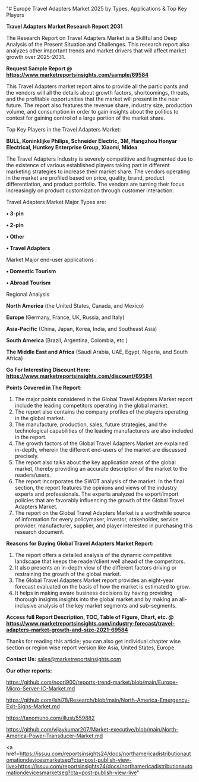 "# Europe Travel Adapters Market 2025 by Types, Applications & Top Key Players

<strong>Travel Adapters Market Research Report 2031</strong>

The Research Report on Travel Adapters Market is a Skillful and Deep Analysis of the Present Situation and Challenges. This research report also analyzes other important trends and market drivers that will affect market growth over 2025-2031.

<strong>Request Sample Report @ <a href=https://www.marketreportsinsights.com/sample/69584>https://www.marketreportsinsights.com/sample/69584</a></strong>

This Travel Adapters market report aims to provide all the participants and the vendors will all the details about growth factors, shortcomings, threats, and the profitable opportunities that the market will present in the near future. The report also features the revenue share, industry size, production volume, and consumption in order to gain insights about the politics to contest for gaining control of a large portion of the market share.

Top Key Players in the Travel Adapters Market:

<strong>BULL, Koninklijke Philips, Schneider Electric, 3M, Hangzhou Honyar Electrical, Huntkey Enterprise Group, Xiaomi, Midea</strong>

The Travel Adapters Industry is severely competitive and fragmented due to the existence of various established players taking part in different marketing strategies to increase their market share. The vendors operating in the market are profiled based on price, quality, brand, product differentiation, and product portfolio. The vendors are turning their focus increasingly on product customization through customer interaction.

Travel Adapters Market Major Types are:

<strong>• 3-pin

• 2-pin

• Other

• Travel Adapters</strong>

Market Major end-user applications :

<strong>• Domestic Tourism

• Abroad Tourism</strong>

Regional Analysis

</u><strong><b>North America</b></strong> (the United States, Canada, and Mexico)

<strong><b>Europe </b></strong>(Germany, France, UK, Russia, and Italy)

<strong><b>Asia-Pacific</b></strong> (China, Japan, Korea, India, and Southeast Asia)

<strong><b>South America</b></strong> (Brazil, Argentina, Colombia, etc.)

<strong><b>The Middle East and Africa</b></strong> (Saudi Arabia, UAE, Egypt, Nigeria, and South Africa)

<strong>Go For Interesting Discount Here: <a href=https://www.marketreportsinsights.com/discount/69584>https://www.marketreportsinsights.com/discount/69584</a></strong>

<strong>Points Covered in The Report:</strong>
<ol>
  <li>The major points considered in the Global Travel Adapters Market report include the leading competitors operating in the global market.</li>
  <li>The report also contains the company profiles of the players operating in the global market.</li>
  <li>The manufacture, production, sales, future strategies, and the technological capabilities of the leading manufacturers are also included in the report.</li>
  <li>The growth factors of the Global Travel Adapters Market are explained in-depth, wherein the different end-users of the market are discussed precisely.</li>
  <li>The report also talks about the key application areas of the global market, thereby providing an accurate description of the market to the readers/users.</li>
  <li>The report incorporates the SWOT analysis of the market. In the final section, the report features the opinions and views of the industry experts and professionals. The experts analyzed the export/import policies that are favorably influencing the growth of the Global Travel Adapters Market.</li>
  <li>The report on the Global Travel Adapters Market is a worthwhile source of information for every policymaker, investor, stakeholder, service provider, manufacturer, supplier, and player interested in purchasing this research document.</li>
</ol>
<strong>Reasons for Buying Global Travel Adapters Market Report:</strong>

<ol>
  <li>The report offers a detailed analysis of the dynamic competitive landscape that keeps the reader/client well ahead of the competitors.</li>
  <li>It also presents an in-depth view of the different factors driving or restraining the growth of the global market.</li>
  <li>The Global Travel Adapters Market report provides an eight-year forecast evaluated on the basis of how the market is estimated to grow.</li>
  <li>It helps in making aware business decisions by having providing thorough insights insights into the global market and by making an all-inclusive analysis of the key market segments and sub-segments.</li>
</ol>
<strong>Access full Report Description, TOC, Table of Figure, Chart, etc. @ <a href=https://www.marketreportsinsights.com/industry-forecast/travel-adapters-market-growth-and-size-2021-69584>https://www.marketreportsinsights.com/industry-forecast/travel-adapters-market-growth-and-size-2021-69584</a></strong>


Thanks for reading this article; you can also get individual chapter wise section or region wise report version like Asia, United States, Europe.

<strong>Contact Us:</strong>
sales@marketreportsinsights.com

<strong>Our other reports:</strong>

<a href=https://github.com/noori900/reports-trend-market/blob/main/Europe-Micro-Server-IC-Market.md>https://github.com/noori900/reports-trend-market/blob/main/Europe-Micro-Server-IC-Market.md</a>

<a href=https://github.com/Ishi78/Research/blob/main/North-America-Emergency-Exit-Signs-Market.md>https://github.com/Ishi78/Research/blob/main/North-America-Emergency-Exit-Signs-Market.md</a>

<a href=https://tanomuno.com/illust/559882>https://tanomuno.com/illust/559882</a>

<a href=https://github.com/vijaykumar207/Market-executive/blob/main/North-America-Power-Transducer-Market.md>https://github.com/vijaykumar207/Market-executive/blob/main/North-America-Power-Transducer-Market.md</a>

<a href=https://issuu.com/reportsinsights24/docs/northamericadistributionautomationdevicesmarketseg?cta=post-publish-view-live>https://issuu.com/reportsinsights24/docs/northamericadistributionautomationdevicesmarketseg?cta=post-publish-view-live</a>"
